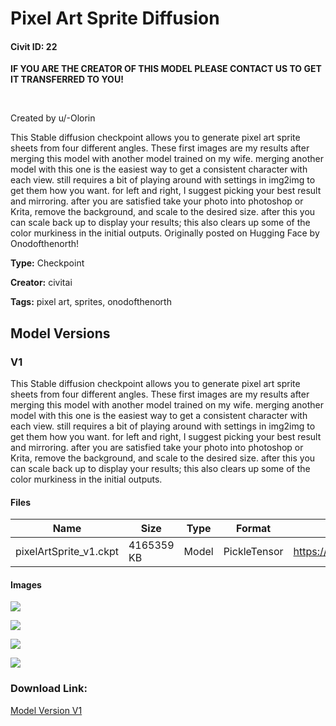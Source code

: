 # Pixel Art Sprite Diffusion

#### Civit ID: 22

<p><strong>IF YOU ARE THE CREATOR OF THIS MODEL PLEASE CONTACT US TO GET IT TRANSFERRED TO YOU!</strong></p><p><br /></p><p>Created by u/-Olorin</p><p>This Stable diffusion checkpoint allows you to generate pixel art sprite sheets from four different angles. These first images are my results after merging this model with another model trained on my wife. merging another model with this one is the easiest way to get a consistent character with each view. still requires a bit of playing around with settings in img2img to get them how you want. for left and right, I suggest picking your best result and mirroring. after you are satisfied take your photo into photoshop or Krita, remove the background, and scale to the desired size. after this you can scale back up to display your results; this also clears up some of the color murkiness in the initial outputs. Originally posted on Hugging Face by Onodofthenorth!</p>

**Type:** Checkpoint

**Creator:** civitai

**Tags:** pixel art, sprites, onodofthenorth

## Model Versions

### V1

<p>This Stable diffusion checkpoint allows you to generate pixel art sprite sheets from four different angles. These first images are my results after merging this model with another model trained on my wife. merging another model with this one is the easiest way to get a consistent character with each view. still requires a bit of playing around with settings in img2img to get them how you want. for left and right, I suggest picking your best result and mirroring. after you are satisfied take your photo into photoshop or Krita, remove the background, and scale to the desired size. after this you can scale back up to display your results; this also clears up some of the color murkiness in the initial outputs.</p>

#### Files

| Name | Size | Type | Format | Download Url | AutoV1 | AutoV2 | SHA256 | CRC32 | BLAKE3 |
| --- | --- | --- | --- | --- | --- | --- | --- | --- | --- |
| pixelArtSprite_v1.ckpt | 4165359 KB | Model | PickleTensor | https://civitai.com/api/download/models/22 | AA212EC6 | 85524E631A | 85524E631AA5572AE58E305773993620A6064A998383D94FBC4A4D1369F94736 | 9CB51F84 | 502332AF7D41CC0053B9158531371153818B71652513D3F7C0824B1B63A5F5AF |

#### Images

<p><img src="https://image.civitai.com/xG1nkqKTMzGDvpLrqFT7WA/288f74e7-89d9-4e04-17ac-7c17fded5600/width=450/235.jpeg" /></p>

<p><img src="https://image.civitai.com/xG1nkqKTMzGDvpLrqFT7WA/b3c0c3a7-460e-4b7f-ab16-d186166bf800/width=450/234.jpeg" /></p>

<p><img src="https://image.civitai.com/xG1nkqKTMzGDvpLrqFT7WA/c5bd1fec-9201-40cb-5d9c-6b2ecc3ddc00/width=450/233.jpeg" /></p>

<p><img src="https://image.civitai.com/xG1nkqKTMzGDvpLrqFT7WA/2845daf5-33d5-470c-429e-01ae8fc73500/width=450/232.jpeg" /></p>

### Download Link:

[Model Version V1](https://civitai.com/api/download/models/22)

